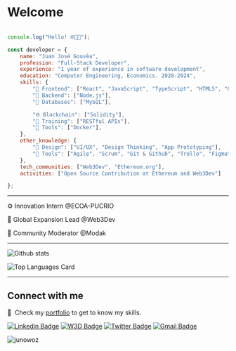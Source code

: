 # Welcome

```javascript

console.log("Hello! 🌐👨‍💻");

const developer = {
    name: "Juan José Gouvêa",
    profession: "Full-Stack Developer",
    experience: "1 year of experience in software development",
    education: "Computer Engineering, Economics. 2020-2024",
    skills: {
        "🎨 Frontend": ["React", "JavaScript", "TypeScript", "HTML5", "CSS3"],
        "🔧 Backend": ["Node.js"],
        "💾 Databases": ["MySQL"],

        "🌐 Blockchain": ["Solidity"],
        "🚀 Training": ["RESTful APIs"],
        "🧵 Tools": ["Docker"],
    },
    other_knowledge: { 
        "🎴 Design": ["UI/UX", "Design Thinking", "App Prototyping"],
        "🧵 Tools": ["Agile", "Scrum", "Git & Github", "Trello", "Figma"],
    },
    tech_communities: ["Web3Dev", "Ethereum.org"],
    activities: ["Open Source Contribution at Ethereum and Web3Dev"]

};
```

---

⚙️ Innovation Intern @ECOA-PUCRIO

🦄 Global Expansion Lead @Web3Dev

🤖 Community Moderator @Modak

---

![Github stats](https://github-readme-stats.vercel.app/api?username=junowoz&theme=default&show_icons=true&count_private=true)

![Top Languages Card](https://github-readme-stats.vercel.app/api/top-langs/?username=junowoz&layout=compact)

---

## Connect with me

📄 &nbsp;Check my [portfolio](https://junowoz.github.io/portfolio/) to get to know my skills.

[![Linkedin Badge](https://img.shields.io/badge/-Linkedin-blue?style=flat-square&logo=Linkedin&logoColor=white&link=https://www.linkedin.com/in/juanjosegouveac/)](https://www.linkedin.com/in/juanjosegouveac/)
[![W3D Badge](https://img.shields.io/badge/W3D-Web3Dev-green)](https://es.w3d.community/junowoz/)
[![Twitter Badge](https://img.shields.io/badge/-Twitter-1ca0f1?style=flat-square&labelColor=1ca0f1&logo=twitter&logoColor=white&link=https://twitter.com/junow0z)](https://twitter.com/junow0z)
[![Gmail Badge](https://img.shields.io/badge/-junogouvea@gmail.com-c14438?style=flat-square&logo=Gmail&logoColor=white&link=mailto:junogouvea@gmail.com)](mailto:junogouvea@gmail.com)

![junowoz](https://komarev.com/ghpvc/?username=junowoz&style=flat)
